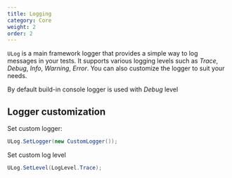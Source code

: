```yaml
---
title: Logging
category: Core
weight: 2
order: 2
---
```


`ULog` is a main framework logger that provides a simple way to log messages in your tests. It supports various logging levels such as _Trace_, _Debug_, _Info_, _Warning_, _Error_. You can also customize the logger to suit your needs.

By default build-in console logger is used with _Debug_ level

## Logger customization

Set custom logger:

```csharp
ULog.SetLogger(new CustomLogger());
```

Set custom log level

```csharp
ULog.SetLevel(LogLevel.Trace);
```